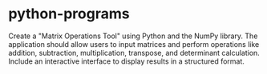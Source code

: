 # python-programs
Create a "Matrix Operations Tool" using Python and the NumPy library. The application should  allow users to input matrices and perform operations like addition, subtraction,  multiplication, transpose, and determinant calculation. Include an interactive interface to  display results in a structured format. 
